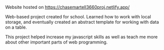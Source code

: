 Website hosted on https://chasemartell3660proj.netlify.app/

Web-based project created for school. Learned how to work with local storage, and eventually created an abstract template for working with data on a table.

This project helped increase my javascript skills as well as teach me more about other important parts of web programming. 

